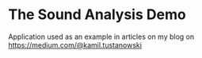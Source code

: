# The Sound Analysis Demo
Application used as an example in articles on my blog on https://medium.com/@kamil.tustanowski
